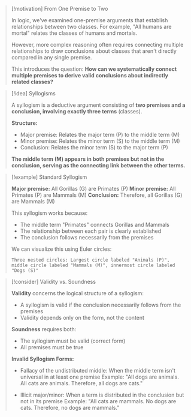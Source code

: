 > [!motivation] From One Premise to Two
> 
> In logic, we've examined one-premise arguments that establish relationships between two classes. For example, "All humans are mortal" relates the classes of humans and mortals.
> 
> However, more complex reasoning often requires connecting multiple relationships to draw conclusions about classes that aren't directly compared in any single premise.
> 
> This introduces the question: **How can we systematically connect multiple premises to derive valid conclusions about indirectly related classes?**

> [!idea] Syllogisms
> 
> A syllogism is a deductive argument consisting of **two premises and a conclusion, involving exactly three terms** (classes).
> 
> **Structure:**
> 
> - Major premise: Relates the major term (P) to the middle term (M)
> - Minor premise: Relates the minor term (S) to the middle term (M)
> - Conclusion: Relates the minor term (S) to the major term (P)
> 
> **The middle term (M) appears in both premises but not in the conclusion, serving as the connecting link between the other terms.**
> 


> [!example] Standard Syllogism
> 
> **Major premise:** All Gorillas (G) are Primates (P)
> **Minor premise:** All Primates (P) are Mammals (M)
> **Conclusion:** Therefore, all Gorillas (G) are Mammals (M)
> 
> This syllogism works because:
> 
> - The middle term "Primates" connects Gorillas and Mammals
> - The relationship between each pair is clearly established
> - The conclusion follows necessarily from the premises
> 
> We can visualize this using Euler circles:
> 
> ```image_goes_here
> Three nested circles: Largest circle labeled "Animals (P)", middle circle labeled "Mammals (M)", innermost circle labeled "Dogs (S)"
> ```

> [!consider] Validity vs. Soundness
> 
> **Validity** concerns the logical structure of a syllogism:
> 
> - A syllogism is valid if the conclusion necessarily follows from the premises
> - Validity depends only on the form, not the content
> 
> **Soundness** requires both:
> 
> - The syllogism must be valid (correct form)
> - All premises must be true
> 
> **Invalid Syllogism Forms:**
> 
> - Fallacy of the undistributed middle: When the middle term isn't universal in at least one premise Example: "All dogs are animals. All cats are animals. Therefore, all dogs are cats."
>     
> - Illicit major/minor: When a term is distributed in the conclusion but not in its premise Example: "All cats are mammals. No dogs are cats. Therefore, no dogs are mammals."
>